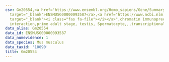 ```yaml
---
csv: Gm20554,<a href="https://www.ensembl.org/Homo_sapiens/Gene/Summary?db=core;g=ENSMUSG00000093587"
  target="_blank">ENSMUSG00000093587</a>,<a href="https://www.ncbi.nlm.nih.gov/pubmed/25450459"
  target="_blank"><i class="fas fa-file"></i></a>",chromatin immunoprecipitation assay,direct
  interaction,prime adult stage, testis, Spermatocyte,,,transcriptional regulation,
data_alias: Gm20554
data_id: ENSMUSG00000093587
data_numevidence: 1
data_species: Mus musculus
data_taxid: '10090'
title: Gm20554
---
```

